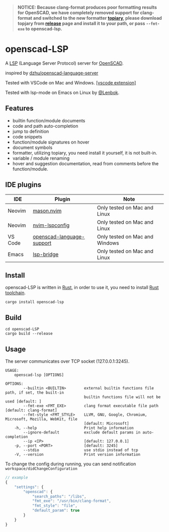 > **NOTICE: Because clang-format produces poor formatting results for OpenSCAD, we have completely removed support for clang-format and switched to the new formatter [topiary](https://github.com/tweag/topiary), please download topjary from [release](https://github.com/Leathong/openscad-LSP/releases) page and install it to your path, or pass `--fmt-exe` to openscad-lsp.**

openscad-LSP
========================

A [LSP](https://microsoft.github.io/language-server-protocol/) (Language Server Protocol) 
server for [OpenSCAD](https://openscad.org). 

inspired by [dzhu/openscad-language-server](https://github.com/dzhu/openscad-language-server)

Tested with VSCode on Mac and Windows. [[vscode extension]](https://github.com/Leathong/openscad-support-vscode)

Tested with lsp-mode on Emacs on Linux by [@Lenbok](https://github.com/Lenbok).

Features
--------

-   builtin function/module documents
-   code and path auto-completion
-   jump to definition
-   code snippets
-   function/module signatures on hover
-   document symbols
-   formatter, utilizing topiary, you need install it yourself, it is not built-in.
-   variable / module renaming
-   hover and suggestion documentation, read from comments before the function/module.</br>


IDE plugins
--------

| IDE | Plugin | Note  |
| --- | ------ | ----- |
| Neovim  | [mason.nvim](https://github.com/williamboman/mason.nvim)    | Only tested on Mac and Linux     |
| Neovim  | [nvim-lspconfig](https://github.com/neovim/nvim-lspconfig)  | Only tested on Mac and Linux     |
| VS Code | [openscad-language-support](https://github.com/Leathong/openscad-support-vscode)  | Only tested on Mac and Windows   |
| Emacs   | [lsp-bridge](https://github.com/manateelazycat/lsp-bridge)  | Only tested on Mac and Linux   |


Install
------------

openscad-LSP is written in [Rust](https://rust-lang.org), in order to use it, you need to
install [Rust toolchain](https://www.rust-lang.org/learn/get-started).

``` {.sh}
cargo install openscad-lsp
```

Build
------------

``` {.sh}
cd openscad-LSP
cargo build --release
```

Usage
-----

The server communicates over TCP socket (127.0.0.1:3245).

```
USAGE:
    openscad-lsp [OPTIONS]

OPTIONS:
        --builtin <BUILTIN>        external builtin functions file path, if set, the built-in
                                   builtin functions file will not be used [default: ]
        --fmt-exe <FMT_EXE>        clang format executable file path [default: clang-format]
        --fmt-style <FMT_STYLE>    LLVM, GNU, Google, Chromium, Microsoft, Mozilla, WebKit, file
                                   [default: Microsoft]
    -h, --help                     Print help information
        --ignore-default           exclude default params in auto-completion
        --ip <IP>                  [default: 127.0.0.1]
    -p, --port <PORT>              [default: 3245]
        --stdio                    use stdio instead of tcp
    -V, --version                  Print version information
```

To change the config during running, you can send notification `workspace/didChangeConfiguration` 

```js
// example
{
    "settings": {
        "openscad": {
            "search_paths": "/libs",
            "fmt_exe": "/usr/bin/clang-format",
            "fmt_style": "file",
            "default_param": true
        }
    }
}
```
